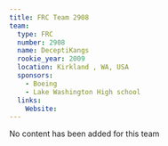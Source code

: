 ```yaml
---
title: FRC Team 2908
team:
  type: FRC
  number: 2908
  name: DeceptiKangs
  rookie_year: 2009
  location: Kirkland , WA, USA
  sponsors:
    - Boeing
    - Lake Washington High school
  links:
    Website: 
---
```

No content has been added for this team